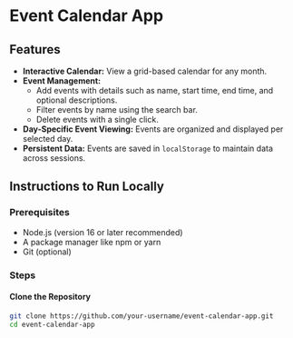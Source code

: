 # Event Calendar App

## Features
- **Interactive Calendar:** View a grid-based calendar for any month.
- **Event Management:**
  - Add events with details such as name, start time, end time, and optional descriptions.
  - Filter events by name using the search bar.
  - Delete events with a single click.
- **Day-Specific Event Viewing:** Events are organized and displayed per selected day.
- **Persistent Data:** Events are saved in `localStorage` to maintain data across sessions.

## Instructions to Run Locally

### Prerequisites
- Node.js (version 16 or later recommended)
- A package manager like npm or yarn
- Git (optional)

### Steps

#### Clone the Repository
```bash
git clone https://github.com/your-username/event-calendar-app.git
cd event-calendar-app
